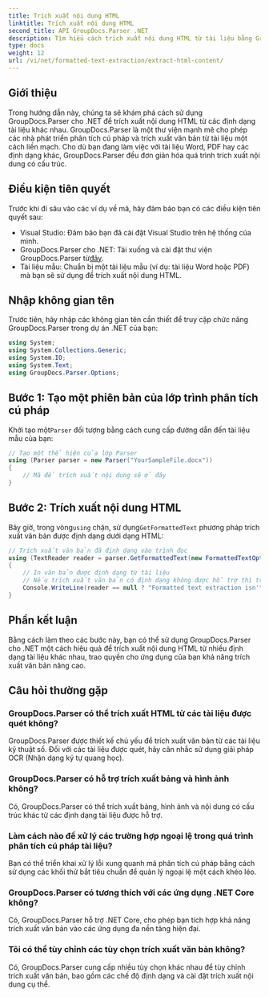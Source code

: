 ```yaml
---
title: Trích xuất nội dung HTML
linktitle: Trích xuất nội dung HTML
second_title: API GroupDocs.Parser .NET
description: Tìm hiểu cách trích xuất nội dung HTML từ tài liệu bằng GroupDocs.Parser cho .NET. Hướng dẫn dễ làm theo với các ví dụ về mã và hướng dẫn từng bước.
type: docs
weight: 12
url: /vi/net/formatted-text-extraction/extract-html-content/
---
```

## Giới thiệu
Trong hướng dẫn này, chúng ta sẽ khám phá cách sử dụng GroupDocs.Parser cho .NET để trích xuất nội dung HTML từ các định dạng tài liệu khác nhau. GroupDocs.Parser là một thư viện mạnh mẽ cho phép các nhà phát triển phân tích cú pháp và trích xuất văn bản từ tài liệu một cách liền mạch. Cho dù bạn đang làm việc với tài liệu Word, PDF hay các định dạng khác, GroupDocs.Parser đều đơn giản hóa quá trình trích xuất nội dung có cấu trúc.
## Điều kiện tiên quyết
Trước khi đi sâu vào các ví dụ về mã, hãy đảm bảo bạn có các điều kiện tiên quyết sau:
- Visual Studio: Đảm bảo bạn đã cài đặt Visual Studio trên hệ thống của mình.
-  GroupDocs.Parser cho .NET: Tải xuống và cài đặt thư viện GroupDocs.Parser từ[đây](https://releases.groupdocs.com/parser/net/).
- Tài liệu mẫu: Chuẩn bị một tài liệu mẫu (ví dụ: tài liệu Word hoặc PDF) mà bạn sẽ sử dụng để trích xuất nội dung HTML.

## Nhập không gian tên
Trước tiên, hãy nhập các không gian tên cần thiết để truy cập chức năng GroupDocs.Parser trong dự án .NET của bạn:
```csharp
using System;
using System.Collections.Generic;
using System.IO;
using System.Text;
using GroupDocs.Parser.Options;
```
## Bước 1: Tạo một phiên bản của lớp trình phân tích cú pháp
 Khởi tạo một`Parser` đối tượng bằng cách cung cấp đường dẫn đến tài liệu mẫu của bạn:
```csharp
// Tạo một thể hiện của lớp Parser
using (Parser parser = new Parser("YourSampleFile.docx"))
{
    // Mã để trích xuất nội dung sẽ ở đây
}
```
## Bước 2: Trích xuất nội dung HTML
 Bây giờ, trong vòng`using` chặn, sử dụng`GetFormattedText` phương pháp trích xuất văn bản được định dạng dưới dạng HTML:
```csharp
// Trích xuất văn bản đã định dạng vào trình đọc
using (TextReader reader = parser.GetFormattedText(new FormattedTextOptions(FormattedTextMode.Html)))
{
    // In văn bản được định dạng từ tài liệu
    // Nếu trích xuất văn bản có định dạng không được hỗ trợ thì trình đọc sẽ không có giá trị
    Console.WriteLine(reader == null ? "Formatted text extraction isn't supported" : reader.ReadToEnd());
}
```

## Phần kết luận
Bằng cách làm theo các bước này, bạn có thể sử dụng GroupDocs.Parser cho .NET một cách hiệu quả để trích xuất nội dung HTML từ nhiều định dạng tài liệu khác nhau, trao quyền cho ứng dụng của bạn khả năng trích xuất văn bản nâng cao.

## Câu hỏi thường gặp
### GroupDocs.Parser có thể trích xuất HTML từ các tài liệu được quét không?
GroupDocs.Parser được thiết kế chủ yếu để trích xuất văn bản từ các tài liệu kỹ thuật số. Đối với các tài liệu được quét, hãy cân nhắc sử dụng giải pháp OCR (Nhận dạng ký tự quang học).
### GroupDocs.Parser có hỗ trợ trích xuất bảng và hình ảnh không?
Có, GroupDocs.Parser có thể trích xuất bảng, hình ảnh và nội dung có cấu trúc khác từ các định dạng tài liệu được hỗ trợ.
### Làm cách nào để xử lý các trường hợp ngoại lệ trong quá trình phân tích cú pháp tài liệu?
Bạn có thể triển khai xử lý lỗi xung quanh mã phân tích cú pháp bằng cách sử dụng các khối thử bắt tiêu chuẩn để quản lý ngoại lệ một cách khéo léo.
### GroupDocs.Parser có tương thích với các ứng dụng .NET Core không?
Có, GroupDocs.Parser hỗ trợ .NET Core, cho phép bạn tích hợp khả năng trích xuất văn bản vào các ứng dụng đa nền tảng hiện đại.
### Tôi có thể tùy chỉnh các tùy chọn trích xuất văn bản không?
Có, GroupDocs.Parser cung cấp nhiều tùy chọn khác nhau để tùy chỉnh trích xuất văn bản, bao gồm các chế độ định dạng và cài đặt trích xuất nội dung cụ thể.